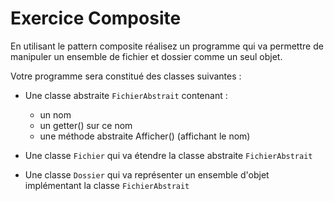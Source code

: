 # Exercice Composite

En utilisant le pattern composite réalisez un programme qui va permettre de manipuler un ensemble de fichier et dossier comme un seul objet.

Votre programme sera constitué des classes suivantes :

* Une classe abstraite ```FichierAbstrait``` contenant :
	*  un nom
	*  un getter() sur ce nom
	*  une méthode abstraite Afficher() (affichant le nom)

* Une classe ```Fichier``` qui va étendre la classe abstraite ```FichierAbstrait```
* Une classe ```Dossier``` qui va représenter un ensemble d'objet implémentant la classe ```FichierAbstrait```
